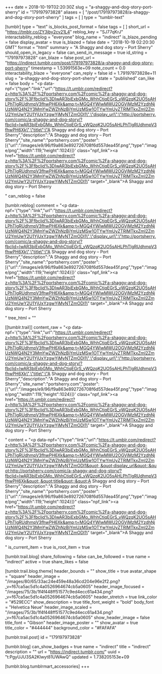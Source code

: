+++
date = 2018-10-19T02:20:30Z
slug = "a-shaggy-and-dog-story-port-sherry"
id = "179197973828"
aliases = [ "/post/179197973828/a-shaggy-and-dog-story-port-sherry" ]
tags = [ ]
type = "tumblr-text"

[tumblr]
type = "text"
is_blocks_post_format = false
tags = [ ]
short_url = "https://tmblr.co/ZY3jby2cv21L4"
reblog_key = "SJ77qKrJ"
interactability_reblog = "everyone"
blog_name = "indirect"
is_blaze_pending = false
display_avatar = true
is_blazed = false
date = "2018-10-19 02:20:30 GMT"
format = "html"
summary = "A Shaggy and dog story – Port Sherry"
should_open_in_legacy = false
can_send_in_message = true
id_string = "179197973828"
can_blaze = false
post_url = "https://indirect.tumblr.com/post/179197973828/a-shaggy-and-dog-story-port-sherry"
timestamp = 1.53991563e+09
note_count = 0.0
interactability_blaze = "everyone"
can_reply = false
id = 1.79197973828e+11
slug = "a-shaggy-and-dog-story-port-sherry"
state = "published"
can_like = false
body = "<p data-npf='{\"type\":\"link\",\"url\":\"https://t.umblr.com/redirect?z=http%3A%2F%2Fportsherry.com%2Fcomic%2Fa-shaggy-and-dog-story%2F%3Ffbclid%3DIwAR3biExbGMo_WhhCtiqEGrS_vWQzqK2UO5sAHLPhTIgRUdhmpV3fhwPH6Xk&amp;t=MGQ4YWIwMWU2OGVjMzM2YzdhNjUzNWQ4N2Y3MmYwZWZhNzBiYmUzMSw1OTYwYmUyZTRlMTkxZmI2ZmU2YmUwY2U1YjUxYzgwYjMyNTZmODI1\",\"display_url\":\"http://portsherry.com/comic/a-shaggy-and-dog-story/?fbclid=IwAR3biExbGMo_WhhCtiqEGrS_vWQzqK2UO5sAHLPhTIgRUdhmpV3fhwPH6Xk\",\"title\":\"A Shaggy and dog story – Port Sherry\",\"description\":\"A Shaggy and dog story – Port Sherry\",\"site_name\":\"portsherry.com\",\"poster\":[{\"url\":\"/images/e9/96/f9a863e892726708f6d557dea45f.png\",\"type\":\"image/png\",\"width\":119,\"height\":1024}]}' class=\"npf_link\"><a href=\"https://t.umblr.com/redirect?z=http%3A%2F%2Fportsherry.com%2Fcomic%2Fa-shaggy-and-dog-story%2F%3Ffbclid%3DIwAR3biExbGMo_WhhCtiqEGrS_vWQzqK2UO5sAHLPhTIgRUdhmpV3fhwPH6Xk&amp;t=MGQ4YWIwMWU2OGVjMzM2YzdhNjUzNWQ4N2Y3MmYwZWZhNzBiYmUzMSw1OTYwYmUyZTRlMTkxZmI2ZmU2YmUwY2U1YjUxYzgwYjMyNTZmODI1\" target=\"_blank\">A Shaggy and dog story – Port Sherry</a></p>"
can_reblog = false

[tumblr.reblog]
comment = "<p data-npf='{\"type\":\"link\",\"url\":\"https://t.umblr.com/redirect?z=http%3A%2F%2Fportsherry.com%2Fcomic%2Fa-shaggy-and-dog-story%2F%3Ffbclid%3DIwAR3biExbGMo_WhhCtiqEGrS_vWQzqK2UO5sAHLPhTIgRUdhmpV3fhwPH6Xk&amp;t=MGQ4YWIwMWU2OGVjMzM2YzdhNjUzNWQ4N2Y3MmYwZWZhNzBiYmUzMSw1OTYwYmUyZTRlMTkxZmI2ZmU2YmUwY2U1YjUxYzgwYjMyNTZmODI1\",\"display_url\":\"http://portsherry.com/comic/a-shaggy-and-dog-story/?fbclid=IwAR3biExbGMo_WhhCtiqEGrS_vWQzqK2UO5sAHLPhTIgRUdhmpV3fhwPH6Xk\",\"title\":\"A Shaggy and dog story – Port Sherry\",\"description\":\"A Shaggy and dog story – Port Sherry\",\"site_name\":\"portsherry.com\",\"poster\":[{\"url\":\"/images/e9/96/f9a863e892726708f6d557dea45f.png\",\"type\":\"image/png\",\"width\":119,\"height\":1024}]}' class=\"npf_link\"><a href=\"https://t.umblr.com/redirect?z=http%3A%2F%2Fportsherry.com%2Fcomic%2Fa-shaggy-and-dog-story%2F%3Ffbclid%3DIwAR3biExbGMo_WhhCtiqEGrS_vWQzqK2UO5sAHLPhTIgRUdhmpV3fhwPH6Xk&amp;t=MGQ4YWIwMWU2OGVjMzM2YzdhNjUzNWQ4N2Y3MmYwZWZhNzBiYmUzMSw1OTYwYmUyZTRlMTkxZmI2ZmU2YmUwY2U1YjUxYzgwYjMyNTZmODI1\" target=\"_blank\">A Shaggy and dog story – Port Sherry</a></p>"
tree_html = ""

[[tumblr.trail]]
content_raw = "<p data-npf='{\"type\":\"link\",\"url\":\"https://t.umblr.com/redirect?z=http%3A%2F%2Fportsherry.com%2Fcomic%2Fa-shaggy-and-dog-story%2F%3Ffbclid%3DIwAR3biExbGMo_WhhCtiqEGrS_vWQzqK2UO5sAHLPhTIgRUdhmpV3fhwPH6Xk&amp;t=MGQ4YWIwMWU2OGVjMzM2YzdhNjUzNWQ4N2Y3MmYwZWZhNzBiYmUzMSw1OTYwYmUyZTRlMTkxZmI2ZmU2YmUwY2U1YjUxYzgwYjMyNTZmODI1\",\"display_url\":\"http://portsherry.com/comic/a-shaggy-and-dog-story/?fbclid=IwAR3biExbGMo_WhhCtiqEGrS_vWQzqK2UO5sAHLPhTIgRUdhmpV3fhwPH6Xk\",\"title\":\"A Shaggy and dog story – Port Sherry\",\"description\":\"A Shaggy and dog story – Port Sherry\",\"site_name\":\"portsherry.com\",\"poster\":[{\"url\":\"/images/e9/96/f9a863e892726708f6d557dea45f.png\",\"type\":\"image/png\",\"width\":119,\"height\":1024}]}' class=\"npf_link\"><a href=\"https://t.umblr.com/redirect?z=http%3A%2F%2Fportsherry.com%2Fcomic%2Fa-shaggy-and-dog-story%2F%3Ffbclid%3DIwAR3biExbGMo_WhhCtiqEGrS_vWQzqK2UO5sAHLPhTIgRUdhmpV3fhwPH6Xk&amp;t=MGQ4YWIwMWU2OGVjMzM2YzdhNjUzNWQ4N2Y3MmYwZWZhNzBiYmUzMSw1OTYwYmUyZTRlMTkxZmI2ZmU2YmUwY2U1YjUxYzgwYjMyNTZmODI1\" target=\"_blank\">A Shaggy and dog story – Port Sherry</a></p>"
content = "<p data-npf=\"{&quot;type&quot;:&quot;link&quot;,&quot;url&quot;:&quot;https://t.umblr.com/redirect?z=http%3A%2F%2Fportsherry.com%2Fcomic%2Fa-shaggy-and-dog-story%2F%3Ffbclid%3DIwAR3biExbGMo_WhhCtiqEGrS_vWQzqK2UO5sAHLPhTIgRUdhmpV3fhwPH6Xk&amp;t=MGQ4YWIwMWU2OGVjMzM2YzdhNjUzNWQ4N2Y3MmYwZWZhNzBiYmUzMSw1OTYwYmUyZTRlMTkxZmI2ZmU2YmUwY2U1YjUxYzgwYjMyNTZmODI1&quot;,&quot;display_url&quot;:&quot;http://portsherry.com/comic/a-shaggy-and-dog-story/?fbclid=IwAR3biExbGMo_WhhCtiqEGrS_vWQzqK2UO5sAHLPhTIgRUdhmpV3fhwPH6Xk&quot;,&quot;title&quot;:&quot;A Shaggy and dog story &ndash; Port Sherry&quot;,&quot;description&quot;:&quot;A Shaggy and dog story &ndash; Port Sherry&quot;,&quot;site_name&quot;:&quot;portsherry.com&quot;,&quot;poster&quot;:[{&quot;url&quot;:&quot;/images/e9/96/f9a863e892726708f6d557dea45f.png&quot;,&quot;type&quot;:&quot;image/png&quot;,&quot;width&quot;:119,&quot;height&quot;:1024}]}\" class=\"npf_link\"><a href=\"https://t.umblr.com/redirect?z=http%3A%2F%2Fportsherry.com%2Fcomic%2Fa-shaggy-and-dog-story%2F%3Ffbclid%3DIwAR3biExbGMo_WhhCtiqEGrS_vWQzqK2UO5sAHLPhTIgRUdhmpV3fhwPH6Xk&amp;t=MGQ4YWIwMWU2OGVjMzM2YzdhNjUzNWQ4N2Y3MmYwZWZhNzBiYmUzMSw1OTYwYmUyZTRlMTkxZmI2ZmU2YmUwY2U1YjUxYzgwYjMyNTZmODI1\" target=\"_blank\">A Shaggy and dog story &ndash; Port Sherry</a></p>"
is_current_item = true
is_root_item = true

[tumblr.trail.blog]
share_following = false
can_be_followed = true
name = "indirect"
active = true
share_likes = false

[tumblr.trail.blog.theme]
header_bounds = ""
show_title = true
avatar_shape = "square"
header_image = "/images/80/65/33ac24e459e48a36cd204e96e2f2.png?_v=f67ca5ac5d1c4a0526964674cb5a0605"
header_image_focused = "/images/75/3b/1f4f448ff51577c9ed4ecc61a434.png?_v=f67ca5ac5d1c4a0526964674cb5a0605"
header_stretch = true
link_color = "#529ECC"
show_description = true
title_font_weight = "bold"
body_font = "Helvetica Neue"
header_image_scaled = "/images/75/3b/1f4f448ff51577c9ed4ecc61a434.png?_v=f67ca5ac5d1c4a0526964674cb5a0605"
show_header_image = false
title_font = "Gibson"
header_image_poster = ""
show_avatar = true
title_color = "#444444"
background_color = "#FAFAFA"

[tumblr.trail.post]
id = "179197973828"

[tumblr.blog]
can_show_badges = true
name = "indirect"
title = "indirect"
description = ""
url = "https://indirect.tumblr.com/"
uuid = "t:PgyUJU3SA2Klwyt81UWAwQ"
updated = 1.738205153e+09

[tumblr.blog.tumblrmart_accessories]
+++
